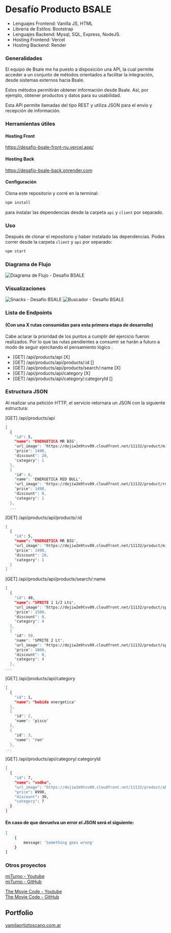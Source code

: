 # Desafío Producto BSALE
- Lenguajes Frontend: Vanilla JS, HTML
- Librería de Estilos: Bootstrap
- Lenguajes Backend: Mysql, SQL, Express, NodeJS.
- Hosting Frontend: Vercel
- Hosting Backend: Render

### Generalidades

El equipo de Bsale me ha puesto a disposición una API, la cual permite acceder a un conjunto de métodos orientados a facilitar la integración, desde sistemas externos hacia Bsale.

Estos métodos permitirán obtener información desde Bsale. Así, por ejemplo, obtener productos y datos para su usabilidad.

Esta API permite llamadas del tipo REST y utiliza JSON para el envío y recepción de información.

### Herramientas útiles

#### Hosting Front 
https://desafio-bsale-front-nu.vercel.app/

#### Hosting Back
https://desafio-bsale-back.onrender.com

#### Configuración

Clona este repositorio y corré en la terminal:
```sh 
npm install
``` 
para instalar las dependencias desde la carpeta `api` y `client` por separado.

### Uso

Después de clonar el repositorio y haber instalado las dependencias. Podes correr desde la carpeta `client` y `api` por separado:
```sh 
npm start
```

### Diagrama de Flujo 

<img src="./documentation/diagrama.png" alt="Diagrama de Flujo - Desafío BSALE">

### Visualizaciones

<img src="./documentation/snacks-category.png" alt="Snacks - Desafío BSALE">

<img src="./documentation/buscador.png" alt="Buscador - Desafío BSALE">

### Lista de Endpoints
#### (Con una X rutas consumidas para esta primera etapa de desarrollo)
Cabe aclarar la prioridad de los puntos a cumplir del ejercicio fueron realizados. Por lo que las rutas pendientes a consumir se harán a futuro a modo de seguir ejercitando el pensamiento lógico .

- [GET] /api/products/api                             [X]
- [GET] /api/products/api/products/:id                []
- [GET] /api/products/api/products/search/:name       [X]
- [GET] /api/products/api/category                    [X]
- [GET] /api/products/api/category/:categoryId        []

### Estructura JSON
Al realizar una petición HTTP, el servicio retornara un JSON con la siguiente estructura:

[GET] /api/products/api

```sh 
[
  {
    "id": 5,
    "name": "ENERGETICA MR BIG",
    "url_image": "https://dojiw2m9tvv09.cloudfront.net/11132/product/misterbig3308256.jpg",
    "price": 1490,
    "discount": 20,
    "category": 1
  },
  {
    "id": 6,
    "name": "ENERGETICA RED BULL",
    "url_image": "https://dojiw2m9tvv09.cloudfront.net/11132/product/redbull8381.jpg",
    "price": 1490,
    "discount": 0,
    "category": 1
  },
  ...
``` 

[GET] /api/products/api/products/:id

```sh 
[
  {
    "id": 5,
    "name": "ENERGETICA MR BIG",
    "url_image": "https://dojiw2m9tvv09.cloudfront.net/11132/product/misterbig3308256.jpg",
    "price": 1490,
    "discount": 20,
    "category": 1
  }
]
``` 

[GET] /api/products/api/products/search/:name

```sh 
[
  {
    "id": 48,
    "name": "SPRITE 1 1/2 Lts",
    "url_image": "https://dojiw2m9tvv09.cloudfront.net/11132/product/sprite-lata-33cl5575.jpg",
    "price": 1500,
    "discount": 0,
    "category": 4
  },
  {
    "id": 50,
    "name": "SPRITE 2 Lt",
    "url_image": "https://dojiw2m9tvv09.cloudfront.net/11132/product/sprite-2lt4365.jpg",
    "price": 1800,
    "discount": 0,
    "category": 4
  },
...
``` 

[GET] /api/products/api/category

```sh 
[
  {
    "id": 1,
    "name": "bebida energetica"
  },
  {
    "id": 2,
    "name": "pisco"
  },
  {
    "id": 3,
    "name": "ron"
  },
...
``` 

[GET] /api/products/api/category/:categoryId

```sh 
[
  {
    "id": 7,
    "name": "vodka",
    "url_image": "https://dojiw2m9tvv09.cloudfront.net/11132/product/absolut21381.png",
    "price": 8990,
    "discount": 30,
    "category": 7
  }
]
``` 

#### En caso de que devuelva un error el JSON será el siguiente:

```sh 
[
    {
        message: 'Something goes wrong' 
    }
]
``` 

### Otros proyectos
<a href="https://www.youtube.com/watch?v=0ZmGGYafT7U&ab_channel=YamilaOrtizToscano" target="_blank" rel="noreferrer">miTurno - Youtube</a>
<br>
<a href="https://github.com/yamolatix/miTurno" target="_blank" rel="noreferrer">miTurno - GitHub</a>

<a href="https://www.youtube.com/watch?v=D9LP2XVRj7U&ab_channel=YamilaOrtizToscano" target="_blank" rel="noreferrer">The Movie Code - Youtube</a>
<br>
<a href="https://github.com/yamolatix/TheMovieCode" target="_blank" rel="noreferrer">The Movie Code - GitHub</a>

## Portfolio
<a href="https://yamilaortiztoscano.com.ar" target="_blank" rel="noreferrer">yamilaortiztoscano.com.ar</a>